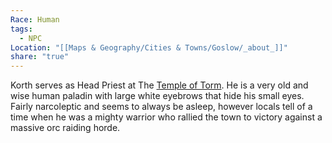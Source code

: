 ```yaml
---
Race: Human
tags:
  - NPC
Location: "[[Maps & Geography/Cities & Towns/Goslow/_about_]]"
share: "true"
---
```



Korth serves as Head Priest at The [Temple of Torm](../Locations/Temple%20of%20Torm.md). He is a very old and wise human paladin with large white eyebrows that hide his small eyes. Fairly narcoleptic and seems to always be asleep, however locals tell of a time when he was a mighty warrior who rallied the town to victory against a massive orc raiding horde.